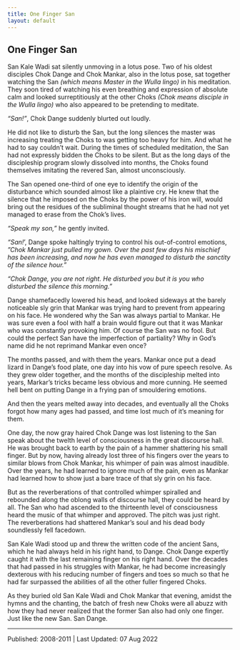 ```yaml
---
title: One Finger San
layout: default
---
```





## One Finger San

San Kale Wadi sat silently unmoving in a lotus pose. Two of his oldest disciples Chok Dange and Chok Mankar, also in the lotus pose, sat together watching the San *(which means Master in the Wulla lingo)* in his meditation. They soon tired of watching his even breathing and expression of absolute calm and looked surreptitiously at the other Choks *(Chok means disciple in the Wulla lingo)* who also appeared to be pretending to meditate.

*“San!”*, Chok Dange suddenly blurted out loudly.

He did not like to disturb the San, but the long silences the master was increasing treating the Choks to was getting too heavy for him. And what he had to say couldn’t wait. During the times of scheduled meditation, the San had not expressly bidden the Choks to be silent. But as the long days of the discipleship program slowly dissolved into months, the Choks found themselves imitating the revered San, almost unconsciously.

The San opened one-third of one eye to identify the origin of the disturbance which sounded almost like a plaintive cry. He knew that the silence that he imposed on the Choks by the power of his iron will, would bring out the residues of the subliminal thought streams that he had not yet managed to erase from the Chok’s lives.

*“Speak my son,”* he gently invited.

*“San!*’, Dange spoke haltingly trying to control his out-of-control emotions, *”Chok Mankar just pulled my gown. Over the past few days his mischief has been increasing, and now he has even managed to disturb the sanctity of the silence hour.”*

*“Chok Dange, you are not right. He disturbed you but it is you who disturbed the silence this morning.”*
  
Dange shamefacedly lowered his head, and looked sideways at the barely noticeable sly grin that Mankar was trying hard to prevent from appearing on his face. He wondered why the San was always partial to Mankar. He was sure even a fool with half a brain would figure out that it was Mankar who was constantly provoking him. Of course the San was no fool. But could the perfect San have the imperfection of partiality? Why in God’s name did he not reprimand Mankar even once?

The months passed, and with them the years. Mankar once put a dead lizard in Dange’s food plate, one day into his vow of pure speech resolve. As they grew older together, and the months of the discipleship melted into years, Markar’s tricks became less obvious and more cunning. He seemed hell bent on putting Dange in a frying pan of smouldering emotions.

And then the years melted away into decades, and eventually all the Choks forgot how many ages had passed, and time lost much of it’s meaning for them. 

One day, the now gray haired Chok Dange was lost listening to the San speak about the twelth level of consciousness in the great discourse hall. He was brought back to earth by the pain of a hammer shattering his small finger. But by now, having already lost three of his fingers over the years to similar blows from Chok Mankar, his whimper of pain was almost inaudible. Over the years, he had learned to ignore much of the pain, even as Mankar had learned how to show just a bare trace of that sly grin on his face.

But as the reverberations of that controlled whimper spiralled and rebounded along the oblong walls of discourse hall, they could be heard by all. The San who had ascended to the thirteenth level of consciousness heard the music of that whimper and approved. The pitch was just right. The reverberations had shattered Mankar’s soul and his dead body soundlessly fell facedown.

San Kale Wadi stood up and threw the written code of the ancient Sans, which he had always held in his right hand, to Dange. Chok Dange expertly caught it with the last remaining finger on his right hand. Over the decades that had passed in his struggles with Mankar, he had become increasingly dexterous with his reducing number of fingers and toes so much so that he had far surpassed the abilities of all the other fuller fingered Choks.

As they buried old San Kale Wadi and Chok Mankar that evening, amidst the hymns and the chanting, the batch of fresh new Choks were all abuzz with how they had never realized that the former San also had only one finger. Just like the new San. San Dange.

---------------------

Published: 2008-2011 \| Last Updated: 07 Aug 2022


